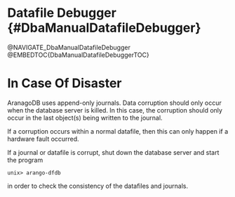 Datafile Debugger {#DbaManualDatafileDebugger}
==============================================

@NAVIGATE_DbaManualDatafileDebugger
@EMBEDTOC{DbaManualDatafileDebuggerTOC}

In Case Of Disaster
===================

AranagoDB uses append-only journals. Data corruption should only occur when the
database server is killed. In this case, the corruption should only occur in the
last object(s) being written to the journal.

If a corruption occurs within a normal datafile, then this can only happen if a
hardware fault occurred.

If a journal or datafile is corrupt, shut down the database server and start
the program

    unix> arango-dfdb

in order to check the consistency of the datafiles and journals.
